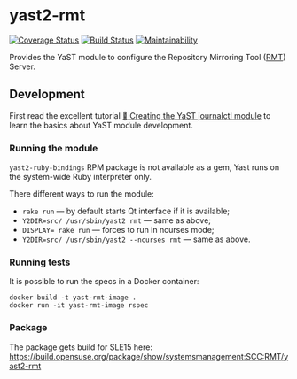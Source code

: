 # yast2-rmt

[![Coverage Status](https://coveralls.io/repos/github/SUSE/yast2-rmt/badge.svg?branch=master)](https://coveralls.io/github/SUSE/yast2-rmt?branch=master)
[![Build Status](https://travis-ci.org/SUSE/yast2-rmt.svg?branch=master)](https://travis-ci.org/SUSE/yast2-rmt)
[![Maintainability](https://api.codeclimate.com/v1/badges/672b5ba57176d8b4be53/maintainability)](https://codeclimate.com/github/SUSE/yast2-rmt/maintainability)

Provides the YaST module to configure the Repository Mirroring Tool ([RMT](https://github.com/SUSE/rmt)) Server.

## Development

First read the excellent tutorial [:green_book: Creating the YaST journalctl module](http://yast.opensuse.org/yast-journalctl-tutorial/) to learn the basics about YaST module development.

### Running the module

`yast2-ruby-bindings` RPM package is not available as a gem, Yast runs on the system-wide Ruby interpreter only.

There different ways to run the module:

* `rake run` — by default starts Qt interface if it is available;
* `Y2DIR=src/ /usr/sbin/yast2 rmt` — same as above;
* `DISPLAY= rake run` — forces to run in ncurses mode;
* `Y2DIR=src/ /usr/sbin/yast2 --ncurses rmt` — same as above.

### Running tests

It is possible to run the specs in a Docker container:

```
docker build -t yast-rmt-image .
docker run -it yast-rmt-image rspec
```

### Package 

The package gets build for SLE15 here: https://build.opensuse.org/package/show/systemsmanagement:SCC:RMT/yast2-rmt
